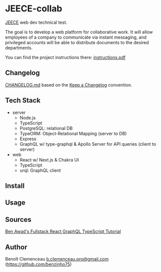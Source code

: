 # JEECE-collab

[JEECE](https://www.jeece.fr/) web dev technical test.

The goal is to develop a web platform for collaborative work. It will allow employees of a company to communicate via instant messaging, and privileged accounts will be able to distribute documents to the desired departments.

You can find the project instructions there: [instructions.pdf](instructions.pdf)

## Changelog

[CHANGELOG.md](CHANGELOG.md) based on the [Keep a Changelog](https://keepachangelog.com/en/1.0.0/) convention.

## Tech Stack

- server
  - Node.js
  - TypeScript
  - PostgreSQL: relational DB
  - TypeORM: Object-Relational Mapping (server to DB)
  - Express
  - GraphQL w/ type-graphql & Apollo Server for API queries (client to server)
- web
  - React w/ Next.js & Chakra UI
  - TypeScript
  - urql: GraphQL client

## Install

## Usage

## Sources

[Ben Awad's Fullstack React GraphQL TypeScript Tutorial](https://www.youtube.com/watch?v=I6ypD7qv3Z8)

## Author

Benoît Clemenceau <b.clemenceau.pro@gmail.com> (https://github.com/benzinho75)